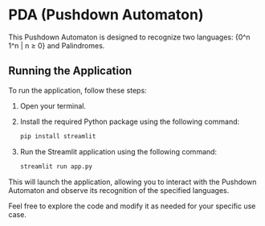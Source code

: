 # PDA (Pushdown Automaton)

This Pushdown Automaton is designed to recognize two languages: {0^n 1^n | n ≥ 0} and Palindromes.

## Running the Application

To run the application, follow these steps:

1. Open your terminal.
2. Install the required Python package using the following command:

    ```bash
    pip install streamlit
    ```

3. Run the Streamlit application using the following command:

    ```bash
    streamlit run app.py
    ```

This will launch the application, allowing you to interact with the Pushdown Automaton and observe its recognition of the specified languages.

Feel free to explore the code and modify it as needed for your specific use case.
